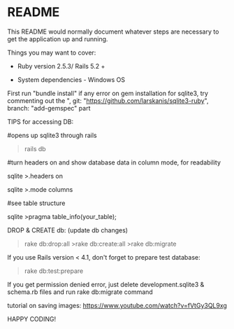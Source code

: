 # README

This README would normally document whatever steps are necessary to get the
application up and running.

Things you may want to cover:

* Ruby version 2.5.3/ Rails 5.2 +

* System dependencies - Windows OS

First run "bundle install"
if any error on gem installation for sqlite3, try commenting out the ", git: "https://github.com/larskanis/sqlite3-ruby", branch: "add-gemspec" part

TIPS for accessing DB:

#opens up sqlite3 through rails
> rails db 

#turn headers on and show database data in column mode, for readability

sqlite >.headers on 

sqlite >.mode columns

#see table structure

sqlite >pragma table_info(your_table); 


DROP & CREATE db: (update db changes)

>rake db:drop:all >rake db:create:all >rake db:migrate

If you use Rails version < 4.1, don't forget to prepare test database:

>rake db:test:prepare

If you get permission denied error, just delete development.sqlite3 & schema.rb files and run rake db:migrate command

tutorial on saving images: https://www.youtube.com/watch?v=fVtGy3QL9xg


HAPPY CODING!



